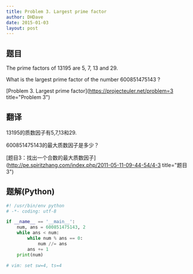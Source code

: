 ```yaml
---
title: Problem 3. Largest prime factor
author: DHDave
date: 2015-01-03
layout: post
---
```


## 题目
The prime factors of 13195 are 5, 7, 13 and 29.

What is the largest prime factor of the number 600851475143 ?

[Problem 3. Largest prime factor](https://projecteuler.net/problem=3 title="Problem 3")
<!--more-->
## 翻译
13195的质数因子有5,7,13和29.

600851475143的最大质数因子是多少？

[题目3：找出一个合数的最大质数因子](http://pe.spiritzhang.com/index.php/2011-05-11-09-44-54/4-3 title="题目3")

## 题解(Python)
```python
#! /usr/bin/env python
# -*- coding: utf-8

if __name__ == '__main__':
    num, ans = 600851475143, 2
    while ans < num:
        while num % ans == 0:
            num //= ans
        ans += 1
    print(num)

# vim: set sw=4, ts=4
```

